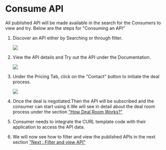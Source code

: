 Consume API
===========

All published API will be made available in the search for the Consumers
to view and try. Below are the steps for "Consuming an API"

1.  Discover an API either by Searching or through filter.

    ![](../images/consume/consume_api_filter_search_01.png)

2.  View the API details and Try out the API under the Documentation.

    ![](../images/consume/consume_api_documentation_view_02.png)

3.  Under the Pricing Tab, click on the "Contact" button to initiate the
    deal process.

    ![](../images/consume/consume_api_pricing_view_03.png)

4.  Once the deal is negotiated.Then the API will be subscribed and the
    consumer can start using it.We will see in detail about the deal
    room process under the section ["How Deal Room Works?"](managedeals)
5.  Consumer needs to integrate the CURL template code with their
    application to access the API data.
6.  We will now see how to filter and view the published APIs in the
    next section ["Next : Filter and view API"](filterapi)
